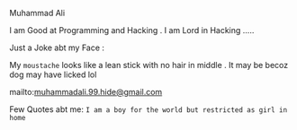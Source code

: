 Muhammad Ali 

I am Good at Programming and Hacking . I am Lord in Hacking .....

Just a Joke abt my Face :

My ```moustache``` looks like a  lean stick with no hair in middle . It may be becoz dog may have licked lol

mailto:muhammadali.99.hide@gmail.com

Few Quotes abt me:
```I am a boy for the world but restricted as girl in home```

